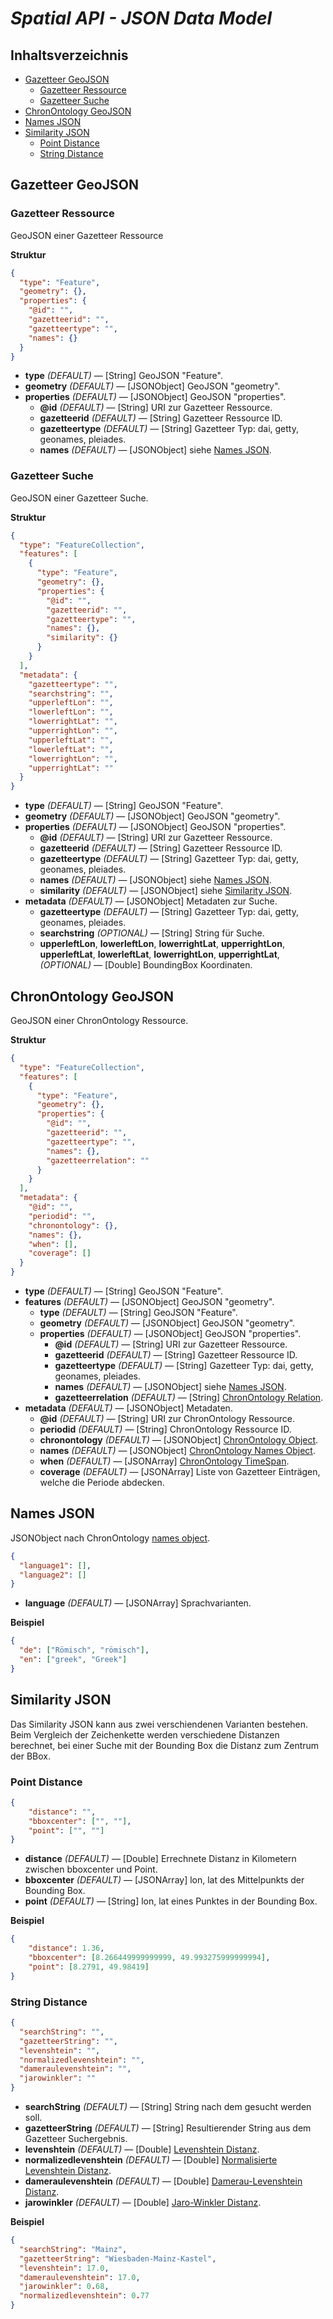 # *Spatial API - JSON Data Model*

## Inhaltsverzeichnis

* [Gazetteer GeoJSON](#gazetteer-geojson)
  * [Gazetteer Ressource](##gazetteer-ressource)
  * [Gazetteer Suche](##gazetteer-suche)
* [ChronOntology GeoJSON](#chronontology-geojson)
* [Names JSON](#names-json)
* [Similarity JSON](#similarity-json)
  * [Point Distance](#point-distance)
  * [String Distance](#string-distance)

## Gazetteer GeoJSON

### Gazetteer Ressource

GeoJSON einer Gazetteer Ressource

**Struktur**

```json
{
  "type": "Feature",
  "geometry": {},
  "properties": {
    "@id": "",
    "gazetteerid": "",
    "gazetteertype": "",
    "names": {}
  }
}
```

* **type** *(DEFAULT)* — [String] GeoJSON "Feature".
* **geometry** *(DEFAULT)* — [JSONObject] GeoJSON "geometry".
* **properties** *(DEFAULT)* — [JSONObject] GeoJSON "properties".
  * **@id** *(DEFAULT)* — [String] URI zur Gazetteer Ressource.
  * **gazetteerid** *(DEFAULT)* — [String] Gazetteer Ressource ID.
  * **gazetteertype** *(DEFAULT)* — [String] Gazetteer Typ: dai, getty, geonames, pleiades.
  * **names** *(DEFAULT)* — [JSONObject] siehe [Names JSON](#names-json).

### Gazetteer Suche

GeoJSON einer Gazetteer Suche.

**Struktur**

```json
{
  "type": "FeatureCollection",
  "features": [
    {
      "type": "Feature",
      "geometry": {},
      "properties": {
        "@id": "",
        "gazetteerid": "",
        "gazetteertype": "",
        "names": {},
        "similarity": {}
      }
    }
  ],
  "metadata": {
    "gazetteertype": "",
    "searchstring": "",
    "upperleftLon": "",
    "lowerleftLon": "",
    "lowerrightLat": "",
    "upperrightLon": "",
    "upperleftLat": "",
    "lowerleftLat": "",
    "lowerrightLon": "",
    "upperrightLat": ""
  }
}
```

* **type** *(DEFAULT)* — [String] GeoJSON "Feature".
* **geometry** *(DEFAULT)* — [JSONObject] GeoJSON "geometry".
* **properties** *(DEFAULT)* — [JSONObject] GeoJSON "properties".
  * **@id** *(DEFAULT)* — [String] URI zur Gazetteer Ressource.
  * **gazetteerid** *(DEFAULT)* — [String] Gazetteer Ressource ID.
  * **gazetteertype** *(DEFAULT)* — [String] Gazetteer Typ: dai, getty, geonames, pleiades.
  * **names** *(DEFAULT)* — [JSONObject] siehe [Names JSON](#names-json).
  * **similarity** *(DEFAULT)* — [JSONObject] siehe [Similarity JSON](#similarity-json).
* **metadata** *(DEFAULT)* — [JSONObject] Metadaten zur Suche.
  * **gazetteertype** *(DEFAULT)* — [String] Gazetteer Typ: dai, getty, geonames, pleiades.
  * **searchstring** *(OPTIONAL)* — [String] String für Suche.
  * **upperleftLon**, **lowerleftLon**, **lowerrightLat**, **upperrightLon**, **upperleftLat**, **lowerleftLat**, **lowerrightLon**, **upperrightLat**, *(OPTIONAL)* — [Double] BoundingBox Koordinaten.

## ChronOntology GeoJSON

GeoJSON einer ChronOntology Ressource.

**Struktur**

```json
{
  "type": "FeatureCollection",
  "features": [
    {
      "type": "Feature",
      "geometry": {},
      "properties": {
        "@id": "",
        "gazetteerid": "",
        "gazetteertype": "",
        "names": {},
        "gazetteerrelation": ""
      }
    }
  ],
  "metadata": {
    "@id": "",
    "periodid": "",
    "chronontology": {},
    "names": {},
    "when": [],
    "coverage": []
  }
}
```

* **type** *(DEFAULT)* — [String] GeoJSON "Feature".
* **features** *(DEFAULT)* — [JSONObject] GeoJSON "geometry".
  * **type** *(DEFAULT)* — [String] GeoJSON "Feature".
  * **geometry** *(DEFAULT)* — [JSONObject] GeoJSON "geometry".
  * **properties** *(DEFAULT)* — [JSONObject] GeoJSON "properties".
    * **@id** *(DEFAULT)* — [String] URI zur Gazetteer Ressource.
    * **gazetteerid** *(DEFAULT)* — [String] Gazetteer Ressource ID.
    * **gazetteertype** *(DEFAULT)* — [String] Gazetteer Typ: dai, getty, geonames, pleiades.
    * **names** *(DEFAULT)* — [JSONObject] siehe [Names JSON](#names-json).
    * **gazetteerrelation** *(DEFAULT)* — [String] [ChronOntology Relation](https://github.com/dainst/chronontology-data/blob/master/docs/ChronOntology%20data%20model.md#12-connections-to-the-gazetteer).
* **metadata** *(DEFAULT)* — [JSONObject] Metadaten.
  * **@id** *(DEFAULT)* — [String] URI zur ChronOntology Ressource.
  * **periodid** *(DEFAULT)* — [String] ChronOntology Ressource ID.
  * **chronontology** *(DEFAULT)* — [JSONObject] [ChronOntology Object](https://github.com/dainst/chronontology-data/blob/master/docs/ChronOntology%20data%20model.md#the-chronontology-data-model).
  * **names** *(DEFAULT)* — [JSONObject] [ChronOntology Names Object](https://github.com/dainst/chronontology-data/blob/master/docs/ChronOntology%20data%20model.md#names).
  * **when** *(DEFAULT)* — [JSONArray] [ChronOntology TimeSpan](https://github.com/dainst/chronontology-data/blob/master/docs/ChronOntology%20data%20model.md#timespan-fields).
  * **coverage** *(DEFAULT)* — [JSONArray] Liste von Gazetteer Einträgen, welche die Periode abdecken.

## Names JSON

JSONObject nach ChronOntology [names object](https://github.com/dainst/chronontology-data/blob/master/docs/ChronOntology%20data%20model.md#names).

```json
{
  "language1": [],
  "language2": []
}
```
* **language** *(DEFAULT)* — [JSONArray] Sprachvarianten.

**Beispiel**

```json
{
  "de": ["Römisch", "römisch"],
  "en": ["greek", "Greek"]
}
```

## Similarity JSON

Das Similarity JSON kann aus zwei verschiendenen Varianten bestehen. Beim Vergleich der Zeichenkette werden verschiedene Distanzen berechnet, bei einer Suche mit der Bounding Box die Distanz zum Zentrum der BBox.

### Point Distance

```json
{
	"distance": "",
	"bboxcenter": ["", ""],
	"point": ["", ""]
}
```

* **distance** *(DEFAULT)* — [Double] Errechnete Distanz in Kilometern zwischen bboxcenter und Point.
* **bboxcenter** *(DEFAULT)* — [JSONArray] lon, lat des Mittelpunkts der Bounding Box.
* **point** *(DEFAULT)* — [String] lon, lat eines Punktes in der Bounding Box.

**Beispiel**

```json
{
	"distance": 1.36,
	"bboxcenter": [8.266449999999999, 49.993275999999994],
	"point": [8.2791, 49.98419]
}
```

### String Distance

```json
{
  "searchString": "",
  "gazetteerString": "",
  "levenshtein": "",
  "normalizedlevenshtein": "",
  "dameraulevenshtein": "",
  "jarowinkler": ""
}
```

* **searchString** *(DEFAULT)* — [String] String nach dem gesucht werden soll.
* **gazetteerString** *(DEFAULT)* — [String] Resultierender String aus dem Gazetteer Suchergebnis.
* **levenshtein** *(DEFAULT)* — [Double] [Levenshtein Distanz](https://github.com/tdebatty/java-string-similarity#levenshtein).
* **normalizedlevenshtein** *(DEFAULT)* — [Double] [Normalisierte Levenshtein Distanz](https://github.com/tdebatty/java-string-similarity#normalized-levenshtein).
* **dameraulevenshtein** *(DEFAULT)* — [Double] [Damerau-Levenshtein Distanz](https://github.com/tdebatty/java-string-similarity#damerau-levenshtein).
* **jarowinkler** *(DEFAULT)* — [Double] [Jaro-Winkler Distanz](https://github.com/tdebatty/java-string-similarity#jaro-winkler).


**Beispiel**

```json
{
  "searchString": "Mainz",
  "gazetteerString": "Wiesbaden-Mainz-Kastel",
  "levenshtein": 17.0,
  "dameraulevenshtein": 17.0,
  "jarowinkler": 0.68,
  "normalizedlevenshtein": 0.77
}
```
